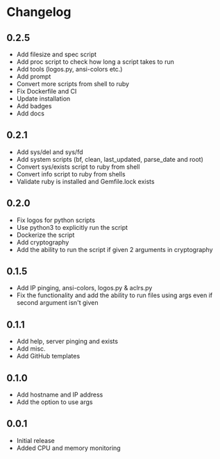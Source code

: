 # Changelog

## 0.2.5
- Add filesize and spec script
- Add proc script to check how long a script takes to run
- Add tools (logos.py, ansi-colors etc.)
- Add prompt
- Convert more scripts from shell to ruby
- Fix Dockerfile and CI
- Update installation
- Add badges
- Add docs

## 0.2.1
- Add sys/del and sys/fd
- Add system scripts (bf, clean, last_updated, parse_date and root)
- Convert sys/exists script to ruby from shell
- Convert info script to ruby from shells
- Validate ruby is installed and Gemfile.lock exists

## 0.2.0
- Fix logos for python scripts
- Use python3 to explicitly run the script
- Dockerize the script
- Add cryptography
- Add the ability to run the script if given 2 arguments in cryptography

## 0.1.5
- Add IP pinging, ansi-colors, logos.py & aclrs.py
- Fix the functionality and add the ability to run files using args even if second argument isn't given

## 0.1.1
- Add help, server pinging and exists
- Add misc.
- Add GitHub templates

## 0.1.0
- Add hostname and IP address
- Add the option to use args

## 0.0.1
- Initial release
- Added CPU and memory monitoring
